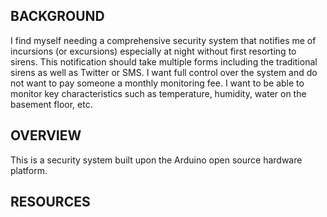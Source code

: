 ## BACKGROUND

I find myself needing a comprehensive security system that notifies me of 
incursions (or excursions) especially at night without first resorting to 
sirens. This notification should take multiple forms including the traditional
sirens as well as Twitter or SMS. I want full control over the system and do not
want to pay someone a monthly monitoring fee. I want to be able to monitor key 
characteristics such as temperature, humidity, water on the basement floor, etc.

## OVERVIEW
This is a security system built upon the Arduino open source hardware platform.

## RESOURCES
